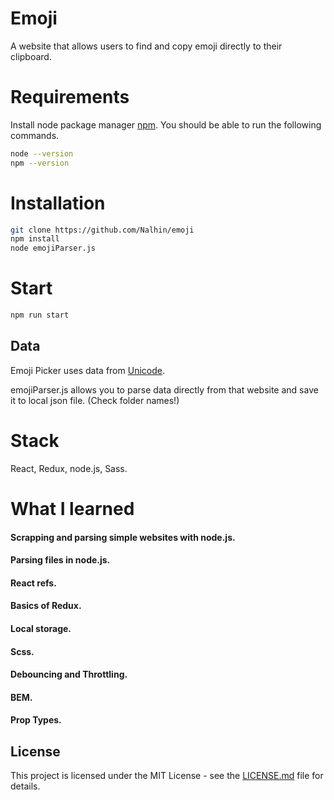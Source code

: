 # Emoji

A website that allows users to find and copy emoji directly to their clipboard.


# Requirements

Install node package manager [npm](https://www.npmjs.com/).
You should be able to run the following commands.

```bash
node --version
npm --version
```

# Installation

```bash
git clone https://github.com/Nalhin/emoji
npm install
node emojiParser.js
```

#  Start

```bash
npm run start
```

## Data

Emoji Picker uses data from [Unicode](https://unicode.org/Public/emoji/12.0/emoji-test.txt).

emojiParser.js allows you to parse data directly from that website and save it to local json file. (Check folder names!)

# Stack

React, Redux, node.js, Sass.

# What I learned

#### Scrapping and parsing simple websites with node.js.
#### Parsing files in node.js.
#### React refs.
#### Basics of Redux.
#### Local storage.
#### Scss.
#### Debouncing and Throttling.
#### BEM.
#### Prop Types.



## License

This project is licensed under the MIT License - see the [LICENSE.md](LICENSE.md) file for details.
